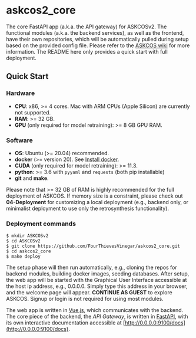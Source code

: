 # askcos2_core

The core FastAPI app (a.k.a. the API gateway) for ASKCOSv2. The functional modules (a.k.a. the backend services), as well as the frontend, have their own repositories, which will be automatically pulled during setup based on the provided config file. Please refer to the [ASKCOS wiki](https://gitlab.com/mlpds_mit/askcosv2/askcos-docs/-/wikis/home) for more information. The README here only provides a quick start with full deployment.

## Quick Start

### Hardware

- **CPU**: x86, \>= 4 cores. Mac with ARM CPUs (Apple Silicon) are currently not supported.
- **RAM**: \>= 32 GB.
- **GPU** (only required for model retraining): \>= 8 GB GPU RAM.

### Software

- **OS**: Ubuntu (>= 20.04) recommended.
- **docker** (\>= version 20). See [Install docker](https://docs.docker.com/engine/install/).
- **CUDA** (only required for model retraining): \>= 11.3.
- **python**: >= 3.6 with `pyyaml` and `requests` (both pip installable)
- **git** and **make**.

Please note that \>= 32 GB of RAM is highly recommended for the full deployment of ASKCOS. If memory size is a constraint, please check out **04-Deployment** for customizing a local deployment (e.g., backend only, or minimalist deployment to use only the retrosynthesis functionality).

### Deployment commands

```shell
$ mkdir ASKCOSv2
$ cd ASKCOSv2
$ git clone https://github.com/FourThievesVinegar/askcos2_core.git
$ cd askcos2_core
$ make deploy
```

The setup phase will then run automatically, e.g., cloning the repos for backend modules, building docker images, seeding databases. After setup, the web app will be started with the Graphical User Interface accessible at the host ip address, e.g., 0.0.0.0. Simply type this address in your browser, and the welcome page will appear. **CONTINUE AS GUEST** to explore ASKCOS. Signup or login is not required for using most modules.

The web app is written in [Vue.js](https://vuejs.org/), which communicates with the backend. The core piece of the backend, the _API Gateway_, is written in [FastAPI](https://fastapi.tiangolo.com/), with its own interactive documentation accessible at [http://0.0.0.0:9100/docs](http://0.0.0.0:9100/docs).
